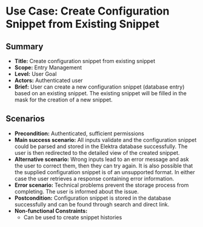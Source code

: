 # Use Case: Create Configuration Snippet from Existing Snippet

## Summary

- **Title:** Create configuration snippet from existing snippet
- **Scope:** Entry Management
- **Level:** User Goal
- **Actors:** Authenticated user
- **Brief:** User can create a new configuration snippet (database entry) based on an existing snippet. The existing snippet will be filled in the mask for the creation of a new snippet.

## Scenarios

- **Precondition:** Authenticated, sufficient permissions
- **Main success scenario:** All inputs validate and the configuration snippet could be parsed and stored in the Elektra database successfully. The user is then redirected to the detailed view of the created snippet.
- **Alternative scenario:** Wrong inputs lead to an error message and ask the user to correct them, then they can try again. It is also possible that the supplied configuration snippet is of an unsupported format. In either case the user retrieves a response containing error information.
- **Error scenario:** Technical problems prevent the storage process from completing. The user is informed about the issue.
- **Postcondition:** Configuration snippet is stored in the database successfully and can be found through search and direct link.
- **Non-functional Constraints:**
  - Can be used to create snippet histories

